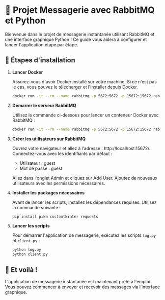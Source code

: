 # 📧 Projet Messagerie avec RabbitMQ et Python

Bienvenue dans le projet de messagerie instantanée utilisant RabbitMQ et une interface graphique Python ! Ce guide vous aidera à configurer et lancer l'application étape par étape.

## 🚀 Étapes d'installation

1. **Lancer Docker**

   Assurez-vous d'avoir Docker installé sur votre machine. Si ce n'est pas le cas, vous pouvez le télécharger et l'installer depuis Docker.

   ```bash
   docker run -it --rm --name rabbitmq -p 5672:5672 -p 15672:15672 rabbitmq:3.13-management
   ```

2. **Démarrer le serveur RabbitMQ**

   Utilisez la commande ci-dessous pour lancer un conteneur Docker avec RabbitMQ :

   ```bash
   docker run -it --rm --name rabbitmq -p 5672:5672 -p 15672:15672 rabbitmq:3.13-management
   ```

3. **Créer les utilisateurs sur RabbitMQ**

   Ouvrez votre navigateur et allez à l'adresse : http://localhost:15672/.
   Connectez-vous avec les identifiants par défaut :
   - Utilisateur : guest
   - Mot de passe : guest

   Allez dans l'onglet Admin et cliquez sur Add User. Ajoutez de nouveaux utilisateurs avec les permissions nécessaires.

4. **Installer les packages nécessaires**

   Avant de lancer les scripts, installez les dépendances requises. Utilisez la commande suivante :

   ```bash
   pip install pika customtkinter requests
   ```

5. **Lancer les scripts**

   Pour démarrer l'application de messagerie, exécutez les scripts `log.py` et `client.py` :

   ```bash
   python log.py
   python client.py
   ```

## 🎉 Et voilà !

L'application de messagerie instantanée est maintenant prête à l'emploi. Vous pouvez commencer à envoyer et recevoir des messages via l'interface graphique.
